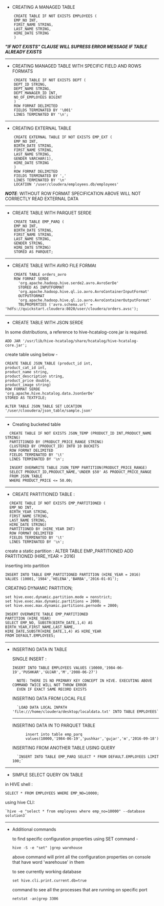 - CREATING A MANAGED TABLE
```
	CREATE TABLE IF NOT EXISTS EMPLOYEES ( 
	EMP_NO INT,
	FIRST_NAME STRING,
	LAST_NAME STRING,
	HIRE_DATE STRING
	)
```
  ***"IF NOT EXISTS" CLAUSE WILL SUPRESS ERROR MESSAGE IF TABLE ALREADY EXISTS***
  
-----------------------------------------
 
- CREATING MANAGED TABLE WITH SPECIFIC FIELD AND ROWS FORMATS
```
	CREATE TABLE IF NOT EXISTS DEPT (
	DEPT_ID STRING,
	DEPT_NAME STRING,
	DEPT_MANAGER_ID INT,
	NO_OF_EMPLOYEES BIGINT
	)
	ROW FORMAT DELIMITED
	FIELDS TERMINATED BY '\001'
	LINES TERMINATED BY '\n';
```
-----------------------------------------

- CREATING EXTERNAL TABLE

```
	CREATE EXTERNAL TABLE IF NOT EXISTS EMP_EXT (
	EMP_NO INT,
	BIRTH_DATE STRING,
	FIRST_NAME STRING,
	LAST_NAME STRING,
	GENDER VARCHAR(1),
	HIRE_DATE STRING
	)
	ROW FORMAT DELIMITED
	FIELDS TERMINATED BY ',' 
	LINES TERMINATED BY '\n'
	LOCATION '/user/cloudera/employees.db/employees'
```

***NOTE***: WITHOUT ROW FORMAT SPECIFICATION ABOVE WILL NOT CORRECTLY READ EXTERNAL DATA

-----------------------------------------
- CREATE TABLE WITH PARQUET SERDE

```
	CREATE TABLE EMP_PARQ (
	EMP_NO INT,
	BIRTH_DATE STRING,
	FIRST_NAME STRING,
	LAST_NAME STRING,
	GENDER STRING,
	HIRE_DATE STRING)
	STORED AS PARQUET; 
```

-----------------------------------------

- CREATE TABLE WITH AVRO FILE FORMAt 

```
	CREATE TABLE orders_avro 
	ROW FORMAT SERDE
	  'org.apache.hadoop.hive.serde2.avro.AvroSerDe'
	  STORED AS INPUTFORMAT
	  'org.apache.hadoop.hive.ql.io.avro.AvroContainerInputFormat'
	  OUTPUTFORMAT
	  'org.apache.hadoop.hive.ql.io.avro.AvroContainerOutputFormat'
	  TBLPROPERTIES ('avro.schema.url' = 'hdfs://quickstart.cloudera:8020/user/cloudera/orders.avsc');
```

-----------------------------------------

- CREATE TABLE WITH JSON SERDE

In some distributions, a reference to hive-hcatalog-core.jar is required.

	ADD JAR '/usr/lib/hive-hcatalog/share/hcatalog/hive-hcatalog-core.jar';

create table using below -

	CREATE TABLE JSON_TABLE (product_id int,
	product_cat_id int,
	product_name string,
	product_description string,
	product_price double,
	product_image string)
	ROW FORMAT SERDE
	'org.apache.hive.hcatalog.data.JsonSerDe' 
	STORED AS TEXTFILE;

	ALTER TABLE JSON_TABLE SET LOCATION '/user/clooudera/json_table/sample.json'

-----------------------------------------

- Creating bucketed table

```
  CREATE TABLE IF NOT EXISTS JSON_TEMP (PRODUCT_ID INT,PRODUCT_NAME STRING)
  PARTITIONED BY (PRODUCT_PRICE_RANGE STRING)
  CLUSTERED BY (PRODUCT_ID) INTO 10 BUCKETS
  ROW FORMAT DELIMITED
  FIELDS TERMINATED BY '\t'
  LINES TERMINATED BY '\n';

  INSERT OVERWRITE TABLE JSON_TEMP PARTITION(PRODUCT_PRICE_RANGE)
  SELECT PRODUCT_ID,PRODUCT_NAME,'UNDER $50' AS PRODUCT_PRICE_RANGE
  FROM JSON_TABLE 
  WHERE PRODUCT_PRICE <= 50.00;
```

-----------------------------------------		


- CREATE PARTITIONED TABLE :
```
  CREATE TABLE IF NOT EXISTS EMP_PARTITIONED (
  EMP_NO INT,
  BIRTH_YEAR STRING,
  FIRST_NAME STRING,
  LAST_NAME STRING,
  HIRE_DATE STRING)
  PARTITIONED BY (HIRE_YEAR INT)
  ROW FORMAT DELIMITED
  FIELDS TERMINATED BY '\t'
  LINES TERMINATED BY '\n';
```
create a static partition :
	ALTER TABLE EMP_PARTITIONED ADD PARTITIONED (HIRE_YEAR = 2016)

inserting into partition

	INSERT INTO TABLE EMP_PARTITIONED PARTITION (HIRE_YEAR = 2016)
	VALUES (10001,'1984','HELENA','BARBA','2016-01-01');

CREATING DYNAMIC PARTITION;

	set hive.exec.dynamic.partition.mode = nonstrict;
	set hive.exec.max.dynamic.partitions = 2000;
	set hive.exec.max.dynamic.partitions.pernode = 2000;

	INSERT OVERWRITE TABLE EMP_PARTITIONED 
	PARTITION (HIRE_YEAR)
	SELECT EMP_NO, SUBSTR(BIRTH_DATE,1,4) AS BIRTH_YEAR,FIRST_NAME,LAST_NAME,
	HIRE_DATE,SUBSTR(HIRE_DATE,1,4) AS HIRE_YEAR 
	FROM DEFAULT.EMPLOYEES;
	
-----------------------------------------

- INSERTING DATA IN TABLE
	
	SINGLE INSERT :
		
    `INSERT INTO TABLE EMPLOYEES VALUES (10000,'1984-06-19','PUSHKAR','GUJAR','M','2008-06-27')`
	
		NOTE: THERE IS NO PRIMARY KEY CONCEPT IN HIVE. EXECUTING ABOVE COMMAND TWICE WILL NOT THROW ERROR
		EVEN IF EXACT SAME RECORD EXISTS

	INSERTING DATA FROM LOCAL FILE

		`LOAD DATA LOCAL INPATH 'file:///home/cloudera/desktop/localdata.txt' INTO TABLE EMPLOYEES`

	----------------------------------	
  INSERTING DATA IN TO PARQUET TABLE
  
  ```
		insert into table emp_parq 
		values(10000,'1984-06-19','pushkar','gujar','m','2016-09-18')
   ```
	INSERTING FROM ANOTHER TABLE USING QUERY

		`INSERT INTO TABLE EMP_PARQ SELECT * FROM DEFAULT.EMPLOYEES LIMIT 100;`

-----------------------------------------

- SIMPLE SELECT QUERY ON TABLE

in HIVE shell :

	SELECT * FROM EMPLOYEES WHERE EMP_NO=10000;

using hive CLI:

	`hive -e "select * from employees where emp_no=10000" --database solution3`

-----------------------------------------

- Additional commands 

	to find specific configuration properties using SET command -

	`hive -S -e "set" |grep warehouse`

	above command will print all the configuration properties on console that have word 'warehouse' in them


	to see currently working database

	`set hive.cli.print.current.db=true`

	command to see all the processes that are running on specific port
	
	`netstat -an|grep 3306`
	


